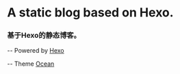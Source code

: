 # A static blog based on Hexo.

### 基于Hexo的静态博客。

-- Powered by [Hexo](http://hexo.io/)

-- Theme [Ocean](https://github.com/zhwangart/hexo-theme-ocean)
